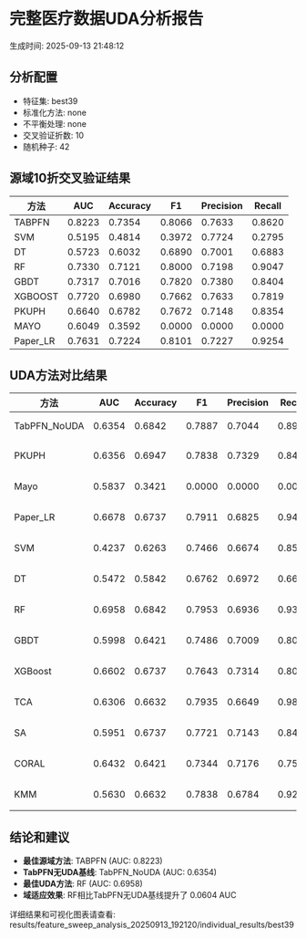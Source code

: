 # 完整医疗数据UDA分析报告

生成时间: 2025-09-13 21:48:12

## 分析配置

- 特征集: best39
- 标准化方法: none
- 不平衡处理: none
- 交叉验证折数: 10
- 随机种子: 42

## 源域10折交叉验证结果

| 方法 | AUC | Accuracy | F1 | Precision | Recall |
|------|-----|----------|----|-----------| -------|
| TABPFN | 0.8223 | 0.7354 | 0.8066 | 0.7633 | 0.8620 |
| SVM | 0.5195 | 0.4814 | 0.3972 | 0.7724 | 0.2795 |
| DT | 0.5723 | 0.6032 | 0.6890 | 0.7001 | 0.6883 |
| RF | 0.7330 | 0.7121 | 0.8000 | 0.7198 | 0.9047 |
| GBDT | 0.7317 | 0.7016 | 0.7820 | 0.7380 | 0.8404 |
| XGBOOST | 0.7720 | 0.6980 | 0.7662 | 0.7633 | 0.7819 |
| PKUPH | 0.6640 | 0.6782 | 0.7672 | 0.7148 | 0.8354 |
| MAYO | 0.6049 | 0.3592 | 0.0000 | 0.0000 | 0.0000 |
| Paper_LR | 0.7631 | 0.7224 | 0.8101 | 0.7227 | 0.9254 |

## UDA方法对比结果

| 方法 | AUC | Accuracy | F1 | Precision | Recall | 类型 |
|------|-----|----------|----|-----------| -------|------|
| TabPFN_NoUDA | 0.6354 | 0.6842 | 0.7887 | 0.7044 | 0.8960 | TabPFN基线 |
| PKUPH | 0.6356 | 0.6947 | 0.7838 | 0.7329 | 0.8474 | 传统基线 |
| Mayo | 0.5837 | 0.3421 | 0.0000 | 0.0000 | 0.0000 | 传统基线 |
| Paper_LR | 0.6678 | 0.6737 | 0.7911 | 0.6825 | 0.9429 | 传统基线 |
| SVM | 0.4237 | 0.6263 | 0.7466 | 0.6674 | 0.8558 | 机器学习基线 |
| DT | 0.5472 | 0.5842 | 0.6762 | 0.6972 | 0.6635 | 机器学习基线 |
| RF | 0.6958 | 0.6842 | 0.7953 | 0.6936 | 0.9346 | 机器学习基线 |
| GBDT | 0.5998 | 0.6421 | 0.7486 | 0.7009 | 0.8077 | 机器学习基线 |
| XGBoost | 0.6602 | 0.6737 | 0.7643 | 0.7314 | 0.8077 | 机器学习基线 |
| TCA | 0.6306 | 0.6632 | 0.7935 | 0.6649 | 0.9840 | UDA方法 |
| SA | 0.5951 | 0.6737 | 0.7721 | 0.7143 | 0.8400 | UDA方法 |
| CORAL | 0.6432 | 0.6421 | 0.7344 | 0.7176 | 0.7520 | UDA方法 |
| KMM | 0.5630 | 0.6632 | 0.7838 | 0.6784 | 0.9280 | UDA方法 |

## 结论和建议

- **最佳源域方法**: TABPFN (AUC: 0.8223)
- **TabPFN无UDA基线**: TabPFN_NoUDA (AUC: 0.6354)
- **最佳UDA方法**: RF (AUC: 0.6958)
- **域适应效果**: RF相比TabPFN无UDA基线提升了 0.0604 AUC

详细结果和可视化图表请查看: results/feature_sweep_analysis_20250913_192120/individual_results/best39